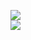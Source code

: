 [![](https://img.shields.io/badge/Made%20With-Github%20Spray-lightgrey.svg?style=for-the-badge&logo=github)](https://github.com/Annihil/github-spray#5496)  
[![](https://i.imgur.com/2DrTn0Z.gif)](https://github.com/Annihil/github-spray)